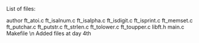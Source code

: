 List of files:

author
ft_atoi.c
ft_isalnum.c
ft_isalpha.c
ft_isdigit.c
ft_isprint.c
ft_memset.c
ft_putchar.c
ft_putstr.c
ft_strlen.c
ft_tolower.c
ft_toupper.c
libft.h
main.c
Makefile
\n
Added files at day 4th
